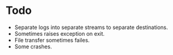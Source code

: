 # Todo

* Separate logs into separate streams to separate destinations.
* Sometimes raises exception on exit.
* File transfer sometimes failes.
* Some crashes.